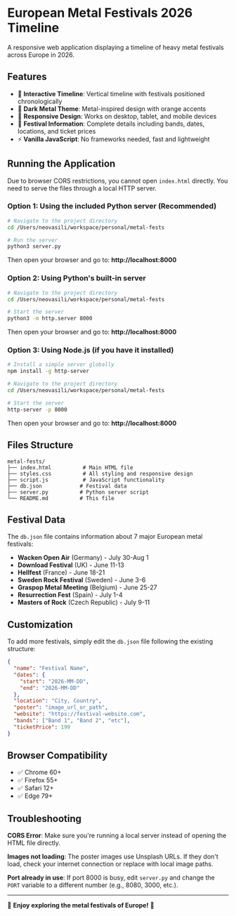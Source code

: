 # European Metal Festivals 2026 Timeline

A responsive web application displaying a timeline of heavy metal festivals across Europe in 2026.

## Features

- 🎸 **Interactive Timeline**: Vertical timeline with festivals positioned chronologically
- 🎨 **Dark Metal Theme**: Metal-inspired design with orange accents
- 📱 **Responsive Design**: Works on desktop, tablet, and mobile devices
- 🎵 **Festival Information**: Complete details including bands, dates, locations, and ticket prices
- ⚡ **Vanilla JavaScript**: No frameworks needed, fast and lightweight

## Running the Application

Due to browser CORS restrictions, you cannot open `index.html` directly. You need to serve the files through a local HTTP server.

### Option 1: Using the included Python server (Recommended)

```bash
# Navigate to the project directory
cd /Users/neovasili/workspace/personal/metal-fests

# Run the server
python3 server.py
```

Then open your browser and go to: **http://localhost:8000**

### Option 2: Using Python's built-in server

```bash
# Navigate to the project directory
cd /Users/neovasili/workspace/personal/metal-fests

# Start the server
python3 -m http.server 8000
```

Then open your browser and go to: **http://localhost:8000**

### Option 3: Using Node.js (if you have it installed)

```bash
# Install a simple server globally
npm install -g http-server

# Navigate to the project directory
cd /Users/neovasili/workspace/personal/metal-fests

# Start the server
http-server -p 8000
```

Then open your browser and go to: **http://localhost:8000**

## Files Structure

```
metal-fests/
├── index.html          # Main HTML file
├── styles.css          # All styling and responsive design
├── script.js           # JavaScript functionality
├── db.json            # Festival data
├── server.py          # Python server script
└── README.md          # This file
```

## Festival Data

The `db.json` file contains information about 7 major European metal festivals:

- **Wacken Open Air** (Germany) - July 30-Aug 1
- **Download Festival** (UK) - June 11-13
- **Hellfest** (France) - June 18-21
- **Sweden Rock Festival** (Sweden) - June 3-6
- **Graspop Metal Meeting** (Belgium) - June 25-27
- **Resurrection Fest** (Spain) - July 1-4
- **Masters of Rock** (Czech Republic) - July 9-11

## Customization

To add more festivals, simply edit the `db.json` file following the existing structure:

```json
{
  "name": "Festival Name",
  "dates": {
    "start": "2026-MM-DD",
    "end": "2026-MM-DD"
  },
  "location": "City, Country",
  "poster": "image_url_or_path",
  "website": "https://festival-website.com",
  "bands": ["Band 1", "Band 2", "etc"],
  "ticketPrice": 199
}
```

## Browser Compatibility

- ✅ Chrome 60+
- ✅ Firefox 55+
- ✅ Safari 12+
- ✅ Edge 79+

## Troubleshooting

**CORS Error**: Make sure you're running a local server instead of opening the HTML file directly.

**Images not loading**: The poster images use Unsplash URLs. If they don't load, check your internet connection or replace with local image paths.

**Port already in use**: If port 8000 is busy, edit `server.py` and change the `PORT` variable to a different number (e.g., 8080, 3000, etc.).

---

🤘 **Enjoy exploring the metal festivals of Europe!** 🤘